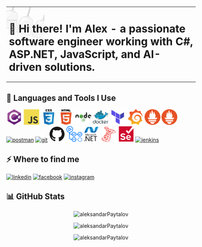 <table>
  <tr>
    <td align="left" width="100%" style="position: relative;">
      <img src="https://raw.githubusercontent.com/aleksandarPaytalov/aleksandarPaytalov/main/assets/picture 2.gif" width="20%" style="opacity: 0.2; position: absolute; top: 0; left: 0; z-index: -1;">
      <h1>👋 Hi there! I'm Alex - a passionate software engineer working with C#, ASP.NET, JavaScript, and AI-driven solutions.</h1>
    </td>
  </tr>
</table>

## 🚀 Languages and Tools I Use
<p align="left">
<a href="https://docs.microsoft.com/en-us/dotnet/csharp/" target="_blank" rel="noreferrer"><img src="https://raw.githubusercontent.com/devicons/devicon/master/icons/csharp/csharp-original.svg" alt="csharp" width="42" height="42"/></a>
<a href="https://developer.mozilla.org/en-US/docs/Web/JavaScript" target="_blank" rel="noreferrer"><img src="https://raw.githubusercontent.com/devicons/devicon/master/icons/javascript/javascript-original.svg" alt="javascript" width="42" height="42"/></a>
<a href="https://www.w3schools.com/css/" target="_blank" rel="noreferrer"><img src="https://raw.githubusercontent.com/devicons/devicon/master/icons/css3/css3-original-wordmark.svg" alt="css3" width="42" height="42"/></a>
<a href="https://www.w3.org/html/" target="_blank" rel="noreferrer"><img src="https://raw.githubusercontent.com/devicons/devicon/master/icons/html5/html5-original-wordmark.svg" alt="html5" width="42" height="42"/></a>
<a href="https://nodejs.org" target="_blank" rel="noreferrer"><img src="https://raw.githubusercontent.com/devicons/devicon/master/icons/nodejs/nodejs-original-wordmark.svg" alt="nodejs" width="42" height="42"/></a>
<a href="https://www.docker.com/" target="_blank" rel="noreferrer"><img src="https://raw.githubusercontent.com/devicons/devicon/master/icons/docker/docker-original-wordmark.svg" alt="docker" width="42" height="42"/></a>
<a href="https://www.terraform.io/" target="_blank" rel="noreferrer"><img src="https://raw.githubusercontent.com/devicons/devicon/master/icons/terraform/terraform-original.svg" alt="terraform" width="42" height="42"/></a>
<a href="https://grafana.com" target="_blank" rel="noreferrer"><img src="https://raw.githubusercontent.com/devicons/devicon/master/icons/grafana/grafana-original.svg" alt="grafana" width="42" height="42"/></a>
<a href="https://prometheus.io/" target="_blank" rel="noreferrer"><img src="https://raw.githubusercontent.com/devicons/devicon/master/icons/prometheus/prometheus-original.svg" alt="prometheus" width="42" height="42"/></a>
<a href="https://prometheus.io/docs/alerting/latest/alertmanager/" target="_blank" rel="noreferrer"><img src="https://raw.githubusercontent.com/devicons/devicon/master/icons/prometheus/prometheus-original.svg" alt="alertmanager" width="42" height="42"/></a>
<a href="https://postman.com" target="_blank" rel="noreferrer"><img src="https://www.vectorlogo.zone/logos/getpostman/getpostman-icon.svg" alt="postman" width="42" height="42"/></a>
<a href="https://git-scm.com/" target="_blank" rel="noreferrer"><img src="https://www.vectorlogo.zone/logos/git-scm/git-scm-icon.svg" alt="git" width="42" height="42"/></a>
<a href="https://github.com/" target="_blank" rel="noreferrer"><img src="https://raw.githubusercontent.com/devicons/devicon/master/icons/github/github-original.svg" alt="github" width="42" height="42"/></a>
<a href="https://github.com/features/actions" target="_blank" rel="noreferrer"><img src="https://raw.githubusercontent.com/devicons/devicon/master/icons/githubactions/githubactions-original.svg" alt="github-actions" width="42" height="42"/></a>
<a href="https://dotnet.microsoft.com/" target="_blank" rel="noreferrer"><img src="https://raw.githubusercontent.com/devicons/devicon/master/icons/dot-net/dot-net-original-wordmark.svg" alt="dotnet" width="42" height="42"/></a>
<a href="https://www.microsoft.com/en-us/sql-server" target="_blank" rel="noreferrer"><img src="https://raw.githubusercontent.com/devicons/devicon/master/icons/microsoftsqlserver/microsoftsqlserver-plain.svg" alt="mssql" width="42" height="42"/></a>
<a href="https://www.selenium.dev" target="_blank" rel="noreferrer"><img src="https://raw.githubusercontent.com/devicons/devicon/master/icons/selenium/selenium-original.svg" alt="selenium" width="42" height="42"/></a>
<a href="https://www.jenkins.io" target="_blank" rel="noreferrer"><img src="https://www.vectorlogo.zone/logos/jenkins/jenkins-icon.svg" alt="jenkins" width="42" height="42"/></a>
</p>

## ⚡️ Where to find me

<p align="left">
<a href="https://www.linkedin.com/in/aleksandar-paytalov-a90535244?utm_source=share&utm_campaign=share_via&utm_content=profile&utm_medium=ios_app" target="_blank"><img src="https://img.shields.io/badge/linkedin-logo?style=for-the-badge&logo=linkedin&logoColor=white&color=%230a77b6" alt="linkedin"/></a>
<a href="https://www.facebook.com/share/18mkVwdReP/?mibextid=wwXIfr" target="_blank"><img src="https://img.shields.io/badge/facebook-logo?style=for-the-badge&logo=facebook&logoColor=white&color=%230866ff" alt="facebook"/></a>
<a href="https://www.instagram.com/aleksandar_paytalov?igsh=Y2h4MzRoYXRtOTZl&utm_source=qr" target="_blank"><img src="https://img.shields.io/badge/instagram-logo?style=for-the-badge&logo=instagram&logoColor=white&color=%23F35369" alt="instagram"/></a>
</p>

## 📊 GitHub Stats

<p align="center">
  <img src="https://github-readme-stats.vercel.app/api?username=aleksandarPaytalov&show_icons=true&locale=en&theme=default" alt="aleksandarPaytalov" />
</p>

<p align="center">
  <img src="https://github-readme-stats.vercel.app/api/top-langs?username=aleksandarPaytalov&show_icons=true&locale=en&layout=compact&theme=default" alt="aleksandarPaytalov" />
</p>

<p align="center">
  <img src="https://github-profile-trophy.vercel.app/?username=aleksandarPaytalov&theme=flat&no-frame=true&margin-w=15" alt="aleksandarPaytalov" />
</p>

